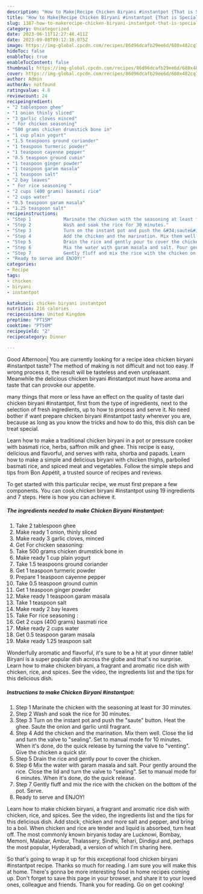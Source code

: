 ```yaml
---
description: "How to Make|Recipe Chicken Biryani #instantpot {That is Special"
title: "How to Make|Recipe Chicken Biryani #instantpot {That is Special"
slug: 1387-how-to-makerecipe-chicken-biryani-instantpot-that-is-special
category: Uncategorized
date: 2023-06-11T12:27:48.411Z
date: 2023-09-08T09:12:18.075Z
image: https://img-global.cpcdn.com/recipes/86d96dcafb29ee6d/680x482cq70/chicken-biryani-instantpot-recipe-main-photo.jpg
hideToc: false
enableToc: true
enableTocContent: false
thumbnail: https://img-global.cpcdn.com/recipes/86d96dcafb29ee6d/680x482cq70/chicken-biryani-instantpot-recipe-main-photo.jpg
cover: https://img-global.cpcdn.com/recipes/86d96dcafb29ee6d/680x482cq70/chicken-biryani-instantpot-recipe-main-photo.jpg
author: Admin
authorAv: notfound
ratingvalue: 4.8
reviewcount: 24
recipeingredient:
- "2 tablespoon ghee"
- "1 onion thinly sliced"
- "3 garlic cloves minced"
- " For chicken seasoning"
- "500 grams chicken drumstick bone in"
- "1 cup plain yogurt"
- "1.5 teaspoons ground coriander"
- "1 teaspoon turmeric powder"
- "1 teaspoon cayenne pepper"
- "0.5 teaspoon ground cumin"
- "1 teaspoon ginger powder"
- "1 teaspoon garam masala"
- "1 teaspoon salt"
- "2 bay leaves"
- " For rice seasoning "
- "2 cups (400 grams) basmati rice"
- "2 cups water"
- "0.5 teaspoon garam masala"
- "1.25 teaspoon salt"
recipeinstructions:
- "Step 1            Marinate the chicken with the seasoning at least for 30 minutes."
- "Step 2            Wash and soak the rice for 30 minutes."
- "Step 3            Turn on the instant pot and push the &#34;saute&#34; button. Heat the ghee. Saute the onion and garlic until fragrant."
- "Step 4            Add the chicken and the marination. Mix them well. Close the lid and turn the valve to &#34;sealing&#34;. Set to manual mode for 10 minutes. When it&#39;s done, do the quick release by turning the valve to &#34;venting&#34;. Give the chicken a quick stir."
- "Step 5            Drain the rice and gently pour to cover the chicken."
- "Step 6            Mix the water with garam masala and salt. Pour gently around the rice. Close the lid and turn the valve to &#34;sealing&#34;. Set to manual mode for 6 minutes. When it&#39;s done, do the quick release."
- "Step 7            Gently fluff and mix the rice with the chicken on the bottom of the pot. Serve."
- "Ready to serve and ENJOY!"
categories:
- Recipe
tags:
- chicken
- biryani
- instantpot

katakunci: chicken biryani instantpot 
nutrition: 216 calories
recipecuisine: United Kingdom
preptime: "PT15M"
cooktime: "PT50M"
recipeyield: "2"
recipecategory: Dinner

---
```



Good Afternoon| You are currently looking for a recipe idea chicken biryani #instantpot taste? The method of making is not difficult and not too easy. If wrong process it, the result will be tasteless and even unpleasant. Meanwhile the delicious chicken biryani #instantpot must have aroma and taste that can provoke our appetite.






many things that more or less have an effect on the quality of taste dari chicken biryani #instantpot, first from the type of ingredients, next to the selection of fresh ingredients, up to how to process and serve it. No need bother if want prepare chicken biryani #instantpot tasty wherever you are, because as long as you know the tricks and how to do this, this dish can be treat  special.


Learn how to make a traditional chicken biryani in a pot or pressure cooker with basmati rice, herbs, saffron milk and ghee. This recipe is easy, delicious and flavorful, and serves with raita, shorba and papads. Learn how to make a simple and delicious biryani with chicken thighs, parboiled basmati rice, and spiced meat and vegetables. Follow the simple steps and tips from Bon Appétit, a trusted source of recipes and reviews.


To get started with this particular recipe, we must first prepare a few components. You can cook chicken biryani #instantpot using 19 ingredients and 7 steps. Here is how you can achieve it.

<!--inarticleads1-->

##### The ingredients needed to make Chicken Biryani #instantpot:

1. Take 2 tablespoon ghee
1. Make ready 1 onion, thinly sliced
1. Make ready 3 garlic cloves, minced
1. Get  For chicken seasoning:
1. Take 500 grams chicken drumstick bone in
1. Make ready 1 cup plain yogurt
1. Take 1.5 teaspoons ground coriander
1. Get 1 teaspoon turmeric powder
1. Prepare 1 teaspoon cayenne pepper
1. Take 0.5 teaspoon ground cumin
1. Get 1 teaspoon ginger powder
1. Make ready 1 teaspoon garam masala
1. Take 1 teaspoon salt
1. Make ready 2 bay leaves
1. Take  For rice seasoning :
1. Get 2 cups (400 grams) basmati rice
1. Make ready 2 cups water
1. Get 0.5 teaspoon garam masala
1. Make ready 1.25 teaspoon salt


Wonderfully aromatic and flavorful, it&#39;s sure to be a hit at your dinner table! Biryani is a super popular dish across the globe and that&#39;s no surprise. Learn how to make chicken biryani, a fragrant and aromatic rice dish with chicken, rice, and spices. See the video, the ingredients list and the tips for this delicious dish. 

<!--inarticleads2-->

##### Instructions to make Chicken Biryani #instantpot:

1. Step 1            Marinate the chicken with the seasoning at least for 30 minutes.
1. Step 2            Wash and soak the rice for 30 minutes.
1. Step 3            Turn on the instant pot and push the &#34;saute&#34; button. Heat the ghee. Saute the onion and garlic until fragrant.
1. Step 4            Add the chicken and the marination. Mix them well. Close the lid and turn the valve to &#34;sealing&#34;. Set to manual mode for 10 minutes. When it&#39;s done, do the quick release by turning the valve to &#34;venting&#34;. Give the chicken a quick stir.
1. Step 5            Drain the rice and gently pour to cover the chicken.
1. Step 6            Mix the water with garam masala and salt. Pour gently around the rice. Close the lid and turn the valve to &#34;sealing&#34;. Set to manual mode for 6 minutes. When it&#39;s done, do the quick release.
1. Step 7            Gently fluff and mix the rice with the chicken on the bottom of the pot. Serve.
1. Ready to serve and ENJOY!

Learn how to make chicken biryani, a fragrant and aromatic rice dish with chicken, rice, and spices. See the video, the ingredients list and the tips for this delicious dish. Add stock, chicken and more salt and pepper, and bring to a boil. When chicken and rice are tender and liquid is absorbed, turn heat off. The most commonly known biryanis today are Lucknowi, Bombay, Memoni, Malabar, Ambur, Thalassery, Sindhi, Tehari, Dindigul and, perhaps the most popular, Hyderabadi, a version of which I&#39;m sharing here. 

So that's going to wrap it up for this exceptional food chicken biryani #instantpot recipe. Thanks so much for reading. I am sure you will make this at home. There's gonna be more interesting food in home recipes coming up. Don't forget to save this page in your browser, and share it to your loved ones, colleague and friends. Thank you for reading. Go on get cooking!
